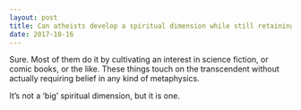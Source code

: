 ```yaml
---
layout: post
title: Can atheists develop a spiritual dimension while still retaining their core beliefs?
date: 2017-10-16
---
```


<p>Sure. Most of them do it by cultivating an interest in science fiction, or comic books, or the like. These things touch on the transcendent without actually requiring belief in any kind of metaphysics.</p><p>It’s not a ‘big’ spiritual dimension, but it is one.</p>

